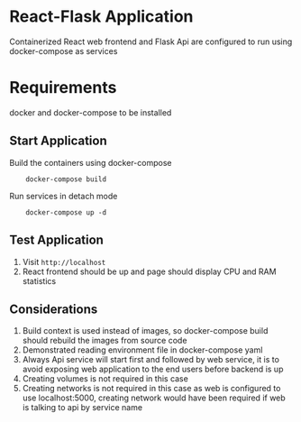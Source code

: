 # React-Flask Application

Containerized React web frontend and Flask Api are configured to run using docker-compose as services

# Requirements
docker and docker-compose to be installed

## Start Application

Build the containers using docker-compose
```
    docker-compose build
```

Run services in detach mode

```
    docker-compose up -d
```

## Test Application

1. Visit `http://localhost`
2. React frontend should be up and page should display CPU and RAM statistics


## Considerations

1. Build context is used instead of images, so docker-compose build should rebuild the images from source code
2. Demonstrated reading environment file in docker-compose yaml
3. Always Api service will start first and followed by web service, it is to avoid exposing web application to the end users before backend is up
4. Creating volumes is not required in this case
5. Creating networks is not required in this case as web is configured to use localhost:5000, creating network would have been required if web is talking to api by service name


